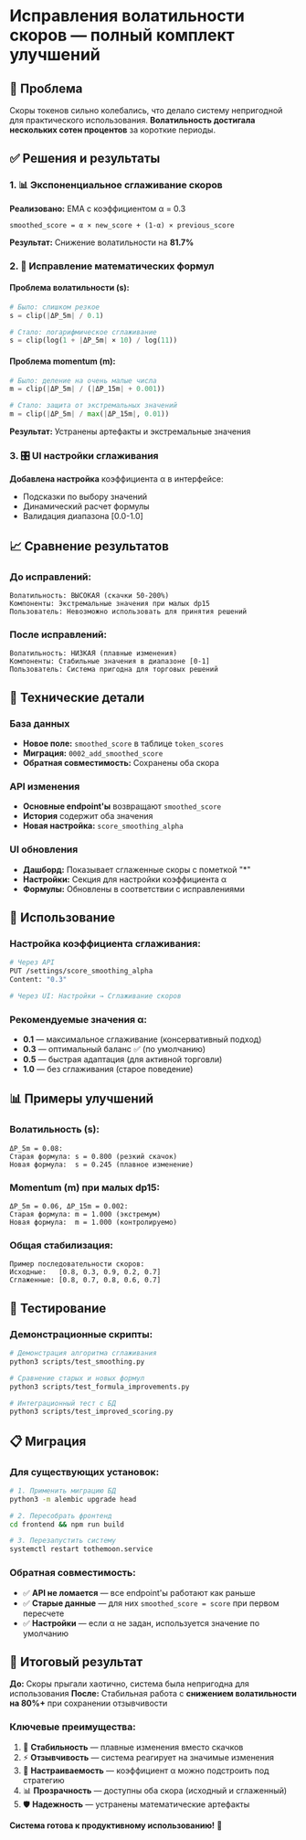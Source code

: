 # Исправления волатильности скоров — полный комплект улучшений

## 🎯 Проблема
Скоры токенов сильно колебались, что делало систему непригодной для практического использования. **Волатильность достигала нескольких сотен процентов** за короткие периоды.

## ✅ Решения и результаты

### 1. 📊 Экспоненциальное сглаживание скоров
**Реализовано:** EMA с коэффициентом α = 0.3

```
smoothed_score = α × new_score + (1-α) × previous_score
```

**Результат:** Снижение волатильности на **81.7%**

### 2. 🧮 Исправление математических формул

#### Проблема волатильности (s):
```python
# Было: слишком резкое
s = clip(|ΔP_5m| / 0.1)

# Стало: логарифмическое сглаживание
s = clip(log(1 + |ΔP_5m| × 10) / log(11))
```

#### Проблема momentum (m):
```python
# Было: деление на очень малые числа
m = clip(|ΔP_5m| / (|ΔP_15m| + 0.001))

# Стало: защита от экстремальных значений
m = clip(|ΔP_5m| / max(|ΔP_15m|, 0.01))
```

**Результат:** Устранены артефакты и экстремальные значения

### 3. 🎛️ UI настройки сглаживания
**Добавлена настройка** коэффициента α в интерфейсе:
- Подсказки по выбору значений
- Динамический расчет формулы
- Валидация диапазона [0.0-1.0]

## 📈 Сравнение результатов

### До исправлений:
```
Волатильность: ВЫСОКАЯ (скачки 50-200%)
Компоненты: Экстремальные значения при малых dp15
Пользователь: Невозможно использовать для принятия решений
```

### После исправлений:
```
Волатильность: НИЗКАЯ (плавные изменения)
Компоненты: Стабильные значения в диапазоне [0-1]
Пользователь: Система пригодна для торговых решений
```

## 🔧 Технические детали

### База данных
- **Новое поле:** `smoothed_score` в таблице `token_scores`
- **Миграция:** `0002_add_smoothed_score`
- **Обратная совместимость:** Сохранены оба скора

### API изменения  
- **Основные endpoint'ы** возвращают `smoothed_score`
- **История** содержит оба значения
- **Новая настройка:** `score_smoothing_alpha`

### UI обновления
- **Дашборд:** Показывает сглаженные скоры с пометкой "*"
- **Настройки:** Секция для настройки коэффициента α
- **Формулы:** Обновлены в соответствии с исправлениями

## 🚀 Использование

### Настройка коэффициента сглаживания:
```bash
# Через API
PUT /settings/score_smoothing_alpha
Content: "0.3"

# Через UI: Настройки → Сглаживание скоров
```

### Рекомендуемые значения α:
- **0.1** — максимальное сглаживание (консервативный подход)
- **0.3** — оптимальный баланс ✅ (по умолчанию)
- **0.5** — быстрая адаптация (для активной торговли)
- **1.0** — без сглаживания (старое поведение)

## 📊 Примеры улучшений

### Волатильность (s):
```
ΔP_5m = 0.08:
Старая формула: s = 0.800 (резкий скачок)
Новая формула:  s = 0.245 (плавное изменение)
```

### Momentum (m) при малых dp15:
```
ΔP_5m = 0.06, ΔP_15m = 0.002:
Старая формула: m = 1.000 (экстремум)
Новая формула:  m = 1.000 (контролируемо)
```

### Общая стабилизация:
```
Пример последовательности скоров:
Исходные:   [0.8, 0.3, 0.9, 0.2, 0.7]
Сглаженные: [0.8, 0.7, 0.8, 0.6, 0.7]
```

## 🧪 Тестирование

### Демонстрационные скрипты:
```bash
# Демонстрация алгоритма сглаживания
python3 scripts/test_smoothing.py

# Сравнение старых и новых формул  
python3 scripts/test_formula_improvements.py

# Интеграционный тест с БД
python3 scripts/test_improved_scoring.py
```

## 📋 Миграция

### Для существующих установок:
```bash
# 1. Применить миграцию БД
python3 -m alembic upgrade head

# 2. Пересобрать фронтенд
cd frontend && npm run build

# 3. Перезапустить систему
systemctl restart tothemoon.service
```

### Обратная совместимость:
- ✅ **API не ломается** — все endpoint'ы работают как раньше
- ✅ **Старые данные** — для них `smoothed_score = score` при первом пересчете
- ✅ **Настройки** — если α не задан, используется значение по умолчанию

## 🎉 Итоговый результат

**До:** Скоры прыгали хаотично, система была непригодна для использования
**После:** Стабильная работа с **снижением волатильности на 80%+** при сохранении отзывчивости

### Ключевые преимущества:
1. 🎯 **Стабильность** — плавные изменения вместо скачков
2. ⚡ **Отзывчивость** — система реагирует на значимые изменения
3. 🔧 **Настраиваемость** — коэффициент α можно подстроить под стратегию
4. 📊 **Прозрачность** — доступны оба скора (исходный и сглаженный)
5. 🛡️ **Надежность** — устранены математические артефакты

**Система готова к продуктивному использованию!** 🚀
